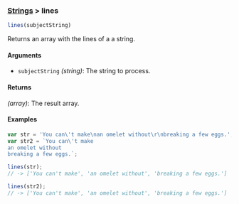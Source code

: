 ### [Strings](../) > lines

```js
lines(subjectString)
```

Returns an array with the lines of a a string.

#### Arguments

- `subjectString` _(string)_: The string to process.

#### Returns

_(array)_: The result array.

#### Examples
```js
var str = 'You can\'t make\nan omelet without\r\nbreaking a few eggs.';
var str2 = `You can\'t make
an omelet without
breaking a few eggs.`;

lines(str);
// -> ['You can't make', 'an omelet without', 'breaking a few eggs.']

lines(str2);
// -> ['You can't make', 'an omelet without', 'breaking a few eggs.']
```
